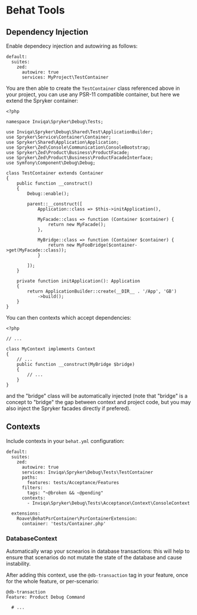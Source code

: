 Behat Tools
===========

Dependency Injection
--------------------

Enable dependecy injection and autowiring as follows:

```
default:
  suites:
    zed:
      autowire: true
      services: MyProject\TestContainer
```

You are then able to create the `TestContainer` class referenced above in your
project, you can use any PSR-11 compatible container, but here we extend the
Spryker container:

```
<?php

namespace Inviqa\Spryker\Debug\Tests;

use Inviqa\Spryker\Debug\Shared\Test\ApplicationBuilder;
use Spryker\Service\Container\Container;
use Spryker\Shared\Application\Application;
use Spryker\Zed\Console\Communication\ConsoleBootstrap;
use Spryker\Zed\Product\Business\ProductFacade;
use Spryker\Zed\Product\Business\ProductFacadeInterface;
use Symfony\Component\Debug\Debug;

class TestContainer extends Container
{
    public function __construct()
    {
        Debug::enable();

        parent::__construct([
            Application::class => $this->initApplication(),

            MyFacade::class => function (Container $container) {
                return new MyFacade();
            },

            MyBridge::class => function (Container $container) {
                return new MyFooBridge($container->get(MyFacade::class));
            }

        ]);
    }

    private function initApplication(): Application
    {
        return ApplicationBuilder::create(__DIR__ . '/App', 'GB')
            ->build();
    }
}
```

You can then contexts which accept dependencies:

```
<?php

// ...

class MyContext implements Context
{
    // ...
    public function __construct(MyBridge $bridge)
    {
        // ...
    }
}
```

and the "bridge" class will be automatically injected (note that "bridge" is a
concept to "bridge" the gap between context and project code, but you may also
inject the Spryker facades directly if prefered).

Contexts
--------

Include contexts in your `behat.yml` configuration:

```
default:
  suites:
    zed:
      autowire: true
      services: Inviqa\Spryker\Debug\Tests\TestContainer
      paths:
        features: tests/Acceptance/Features
      filters:
        tags: "~@broken && ~@pending"
      contexts:
        - Inviqa\Spryker\Debug\Tests\Acceptance\Context\ConsoleContext

  extensions:
    Roave\BehatPsrContainer\PsrContainerExtension:
      container: 'tests/Container.php'
```

### DatabaseContext

Automatically wrap your scnearios in database transactions: this will help to
ensure that scenarios do not mutate the state of the database and cause
instability.

After adding this context, use the `@db-transaction` tag in your feature,
once for the whole feature, or per-scenario:

```
@db-transaction
Feature: Product Debug Command

  # ...
```
